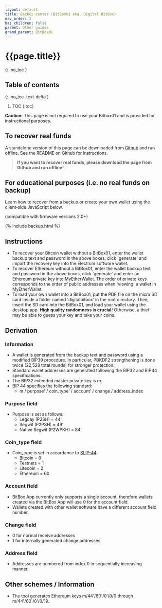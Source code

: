 ```yaml
---
layout: default
title: Backup center (BitBox01 aka. Digital BitBox)
nav_order: 2
has_children: false
parent: Other guides
grand_parent: BitBox01
---
```

# {{page.title}}
{: .no_toc }

## Table of contents
{: .no_toc .text-delta }

1. TOC
{:toc}

**Caution:** This page is not required to use your Bitbox01 and is provided for instructional purposes.
## To recover real funds
A standalone version of this page can be downloaded from [Github](https://github.com/digitalbitbox/html_backup) and run offline. See the README on Github for instructions.

> **If you want to recover real funds, please download the page from Github and run offline!**


## For educational purposes (i.e. no real funds on backup)
Learn how to recover from a backup or create your own wallet using the client-side JavaScript below.

(compatible with firmware versions 2.0+)

{% include backup.html %}

## Instructions
* To recover your Bitcoin wallet without a BitBox01, enter the wallet backup text and password in the above boxes, click 'generate' and import the recovery key into the Electrum software wallet.
* To recover Ethereum without a BitBox01, enter the wallet backup text and password in the above boxes, click 'generate' and enter an Ethereum private key into MyEtherWallet.
The order of private keys corresponds to the order of public addresses when 'viewing' a wallet in MyEtherWallet.
* To load your own wallet into a BitBox01, put the PDF file
on the micro SD card inside a folder named 'digitalbitbox' in the root directory.
Then, insert the SD card into the BitBox01, and load your wallet using the desktop app.
**High quality randomness is crucial!**
Otherwise, a thief may be able to guess your key and take your coins.

## Derivation
### Information
* A wallet is generated from the backup text and password using a modified BIP39 procedure.
In particular, PBKDF2 strengthening is done twice (22,528 total rounds) for stronger protection.
* Standard wallet addresses are generated following the BIP32 and BIP44 specifications.
* The BIP32 extended master private key is m.
* BIP 44 specifies the following standard:
    * m / purpose' / coin_type' / account' / change / address_index

### Purpose field
* Purpose is set as follows:
    * Legcay (P2SH) = 44'
    * Segwit (P2PSH) = 49'
    *  Native Segwit (P2WPKH) = 84'

### Coin_type field
* Coin_type is set in accordance to [SLIP-44](https://github.com/satoshilabs/slips/blob/master/slip-0044.md):
    * Bitcoin = 0
    * Testnets = 1
    * Litecoin = 2
    * Ethereum = 60

### Account field
* BitBox App currently only supports a single account, therefore wallets created via the BitBox App will use 0 for the account field.
* Wallets created with other wallet software have a different account field number.

### Change field
* 0 for normal receive addresses
* 1 for internally generated change addresses

### Address field
* Addresses are numbered from index 0 in sequentially increasing manner.

## Other schemes / Information
* The tool generates Ethereum keys m/44'/60'/0'/0/0 through m/44'/60'/0'/0/19.
<!--
| master private key | purpose'  | coin' | account' | change | address |
|:-------------------|:----------|:------|:---------|:-------|:--------|
| m                  |  44'      | 0     | 0        | 0      | 0       |-->
